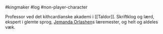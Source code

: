 #kingmaker #log #non-player-character

Professor ved det kithcardianske akademi i [[Taldor]]. Skriftklog og lærd, ekspert i glemte sprog, [Jemanda Orlashen](Jemanda%20Orlashen.md)s læremester, og helt og aldeles væk.

